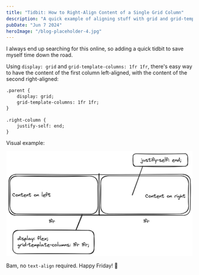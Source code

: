 ```yaml
---
title: "Tidbit: How to Right-Align Content of a Single Grid Column"
description: "A quick example of aligning stuff with grid and grid-template-columns"
pubDate: "Jun 7 2024"
heroImage: "/blog-placeholder-4.jpg"
---
```


I always end up searching for this online, so adding a quick tidbit to save myself time down the road.

Using `display: grid` and `grid-template-columns: 1fr 1fr`, there's easy way to have the content of the first column left-aligned, with the content of the second right-aligned:

```
.parent {
    display: grid;
    grid-template-columns: 1fr 1fr;
}

.right-column {
    justify-self: end;
}
```

Visual example:

![A visual example of the aforementioned CSS](../../../public/align-right-grid-template-column.png)

Bam, no `text-align` required. Happy Friday! 🍺
